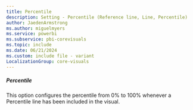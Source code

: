 ```yaml
---
title: Percentile
description: Setting - Percentile (Reference line, Line, Percentile)
author: JaedenArmstrong
ms.author: miguelmyers
ms.service: powerbi
ms.subservice: pbi-corevisuals
ms.topic: include
ms.date: 06/21/2024
ms.custom: include file - variant
LocalizationGroup: core-visuals
---
```

##### Percentile

This option configures the percentile from 0% to 100% whenever a Percentile line has been included in the visual.
